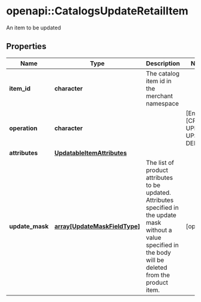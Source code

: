 # openapi::CatalogsUpdateRetailItem

An item to be updated

## Properties
Name | Type | Description | Notes
------------ | ------------- | ------------- | -------------
**item_id** | **character** | The catalog item id in the merchant namespace | 
**operation** | **character** |  | [Enum: [CREATE, UPDATE, UPSERT, DELETE]] 
**attributes** | [**UpdatableItemAttributes**](UpdatableItemAttributes.md) |  | 
**update_mask** | [**array[UpdateMaskFieldType]**](UpdateMaskFieldType.md) | The list of product attributes to be updated. Attributes specified in the update mask without a value specified in the body will be deleted from the product item. | [optional] 


